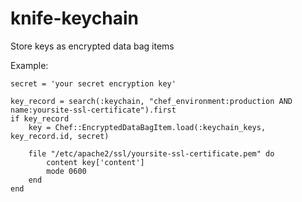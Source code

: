 knife-keychain
==============

Store keys as encrypted data bag items

Example:

	secret = 'your secret encryption key'

	key_record = search(:keychain, "chef_environment:production AND name:yoursite-ssl-certificate").first
	if key_record
		key = Chef::EncryptedDataBagItem.load(:keychain_keys, key_record.id, secret)

		file "/etc/apache2/ssl/yoursite-ssl-certificate.pem" do
			content key['content']
			mode 0600
		end
	end